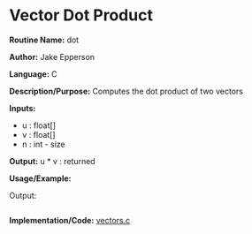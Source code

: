 # Vector Dot Product

**Routine Name:** dot

**Author:** Jake Epperson

**Language:** C

**Description/Purpose:** Computes the dot product of two vectors

**Inputs:**

- u : float[]
- v : float[]
- n : int - size

**Output:** u * v : returned

**Usage/Example:**

Output:
```
```

**Implementation/Code:** [vectors.c](../../../../src/linear_algebra/C/vectors.c)